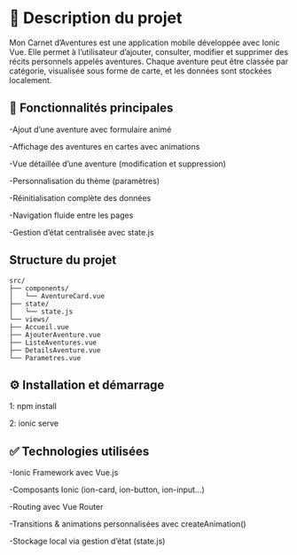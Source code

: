 # 📖 Description du projet

Mon Carnet d’Aventures est une application mobile développée avec Ionic Vue. Elle permet à l’utilisateur d’ajouter, consulter, modifier et supprimer des récits personnels appelés aventures. Chaque aventure peut être classée par catégorie, visualisée sous forme de carte, et les données sont stockées localement.

## 🚀 Fonctionnalités principales

-Ajout d’une aventure avec formulaire animé

-Affichage des aventures en cartes avec animations

-Vue détaillée d’une aventure (modification et suppression)

-Personnalisation du thème (paramètres)

-Réinitialisation complète des données

-Navigation fluide entre les pages

-Gestion d’état centralisée avec state.js

## Structure du projet
```
src/
├── components/
│   └── AventureCard.vue
├── state/
│   └── state.js
└── views/
├── Accueil.vue
├── AjouterAventure.vue
├── ListeAventures.vue
├── DetailsAventure.vue
└── Parametres.vue
```
## ⚙️ Installation et démarrage

1: npm install

2: ionic serve

## ✅ Technologies utilisées

-Ionic Framework avec Vue.js

-Composants Ionic (ion-card, ion-button, ion-input…)

-Routing avec Vue Router

-Transitions & animations personnalisées avec createAnimation()

-Stockage local via gestion d’état (state.js) 
